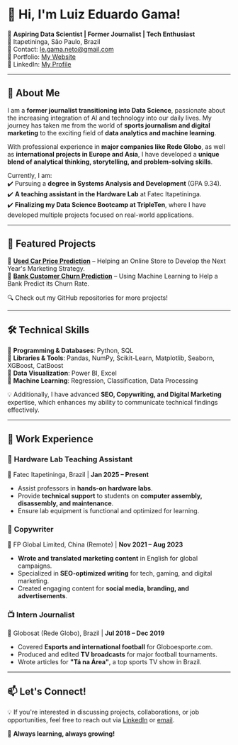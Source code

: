 # 👋 Hi, I'm Luiz Eduardo Gama!

🎯 **Aspiring Data Scientist | Former Journalist | Tech Enthusiast**  
📍 Itapetininga, São Paulo, Brazil  
📩 Contact: [le.gama.neto@gmail.com](mailto:le.gama.neto@gmail.com)  
🔗 Portfolio: [My Website](https://legamaneto.wixsite.com/portfolio)  
🔗 LinkedIn: [My Profile](https://www.linkedin.com/in/luiz-eduardo-gama-13197815b)  

---

## 🚀 About Me  
I am a **former journalist transitioning into Data Science**, passionate about the increasing integration of AI and technology into our daily lives. My journey has taken me from the world of **sports journalism and digital marketing** to the exciting field of **data analytics and machine learning**.  

With professional experience in **major companies like Rede Globo**, as well as **international projects in Europe and Asia**, I have developed a **unique blend of analytical thinking, storytelling, and problem-solving skills**.  

Currently, I am:  
✔️ Pursuing a **degree in Systems Analysis and Development** (GPA 9.34).  
✔️ **A teaching assistant in the Hardware Lab** at Fatec Itapetininga.  
✔️ **Finalizing my Data Science Bootcamp at TripleTen**, where I have developed multiple projects focused on real-world applications.  

---

## 📌 Featured Projects  

🔹 **[Used Car Price Prediction](https://github.com/LuizMGama/Video_Game_Marketing_Strategy)** – Helping an Online Store to Develop the Next Year's Marketing Strategy.  
🔹 **[Bank Customer Churn Prediction](https://github.com/LuizMGama/Bank_churn_rate)** – Using Machine Learning to Help a Bank Predict its Churn Rate.    

🔍 Check out my GitHub repositories for more projects!  

---

## 🛠️ Technical Skills  

🔹 **Programming & Databases**: Python, SQL  
🔹 **Libraries & Tools**: Pandas, NumPy, Scikit-Learn, Matplotlib, Seaborn, XGBoost, CatBoost  
🔹 **Data Visualization**: Power BI, Excel  
🔹 **Machine Learning**: Regression, Classification, Data Processing  

💡 Additionally, I have advanced **SEO, Copywriting, and Digital Marketing** expertise, which enhances my ability to communicate technical findings effectively.  

---

## 📂 Work Experience  

### 🏫 **Hardware Lab Teaching Assistant**  
📍 Fatec Itapetininga, Brazil | **Jan 2025 – Present**  
- Assist professors in **hands-on hardware labs**.  
- Provide **technical support** to students on **computer assembly, disassembly, and maintenance**.  
- Ensure lab equipment is functional and optimized for learning.  

### 📝 **Copywriter**  
📍 FP Global Limited, China (Remote) | **Nov 2021 – Aug 2023**  
- **Wrote and translated marketing content** in English for global campaigns.  
- Specialized in **SEO-optimized writing** for tech, gaming, and digital marketing.  
- Created engaging content for **social media, branding, and advertisements**.  

### 📺 **Intern Journalist**  
📍 Globosat (Rede Globo), Brazil | **Jul 2018 – Dec 2019**  
- Covered **Esports and international football** for Globoesporte.com.  
- Produced and edited **TV broadcasts** for major football tournaments.  
- Wrote articles for **"Tá na Área"**, a top sports TV show in Brazil.  

---

## 📫 Let's Connect!  
💡 If you're interested in discussing projects, collaborations, or job opportunities, feel free to reach out via [LinkedIn](https://www.linkedin.com/in/luiz-eduardo-gama-13197815b) or [email](mailto:le.gama.neto@gmail.com).  

🚀 **Always learning, always growing!**  
